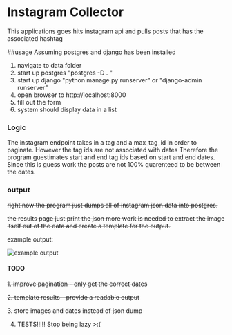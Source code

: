 # Instagram Collector

This applications goes hits instagram api and pulls posts that has the associated hashtag

##usage
Assuming postgres and django has been installed

1. navigate to data folder
2. start up postgres "postgres -D . "
3. start up django "python manage.py runserver" or "django-admin runserver"
4. open browser to http://localhost:8000
5. fill out the form
6. system should display data in a list

### Logic
The instagram endpoint takes in a tag and a max_tag_id in order to paginate.
However the tag ids are not associated with dates
Therefore the program guestimates start and end tag ids based on start and end dates.
Since this is guess work the posts are not 100% guarenteed to be between the dates.

### output
~~right now the program just dumps all of instagram json data into postgres.~~

~~the results page just print the json more work is needed to extract the image itself out of the data and create a template for the output.~~

example output:

![example output](http://puu.sh/krYbB/36772d0b62.jpg "output")



#### TODO
~~1. improve pagination - only get the correct dates~~

~~2. template results - provide a readable output~~

~~3. store images and dates instead of json dump~~

4. TESTS!!!!! Stop being lazy >:(
